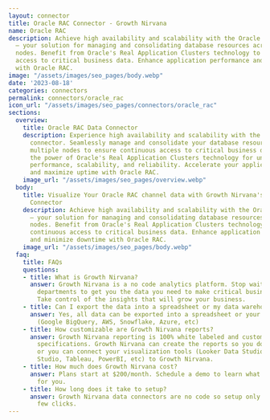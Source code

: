 ```yaml
---
layout: connector
title: Oracle RAC Connector - Growth Nirvana
name: Oracle RAC
description: Achieve high availability and scalability with the Oracle RAC connector
  – your solution for managing and consolidating database resources across multiple
  nodes. Benefit from Oracle's Real Application Clusters technology to ensure continuous
  access to critical business data. Enhance application performance and minimize downtime
  with Oracle RAC.
image: "/assets/images/seo_pages/body.webp"
date: '2023-08-18'
categories: connectors
permalink: connectors/oracle_rac
icon_url: "/assets/images/seo_pages/connectors/oracle_rac"
sections:
  overview:
    title: Oracle RAC Data Connector
    description: Experience high availability and scalability with the Oracle RAC
      connector. Seamlessly manage and consolidate your database resources across
      multiple nodes to ensure continuous access to critical business data. Harness
      the power of Oracle's Real Application Clusters technology for unparalleled
      performance, scalability, and reliability. Accelerate your application performance
      and maximize uptime with Oracle RAC.
    image_url: "/assets/images/seo_pages/overview.webp"
  body:
    title: Visualize Your Oracle RAC channel data with Growth Nirvana's Oracle RAC
      Connector
    description: Achieve high availability and scalability with the Oracle RAC connector
      – your solution for managing and consolidating database resources across multiple
      nodes. Benefit from Oracle's Real Application Clusters technology to ensure
      continuous access to critical business data. Enhance application performance
      and minimize downtime with Oracle RAC.
    image_url: "/assets/images/seo_pages/body.webp"
  faq:
    title: FAQs
    questions:
    - title: What is Growth Nirvana?
      answer: Growth Nirvana is a no code analytics platform. Stop waiting for other
        departments to get you the data you need to make critical business decisions.
        Take control of the insights that will grow your business.
    - title: Can I export the data into a spreadsheet or my data warehouse?
      answer: Yes, all data can be exported into a spreadsheet or your data warehouse
        (Google BigQuery, AWS, Snowflake, Azure, etc)
    - title: How customizable are Growth Nirvana reports?
      answer: Growth Nirvana reporting is 100% white labeled and customized to your
        specifications. Growth Nirvana can create the reports so you don’t have to
        or you can connect your visualization tools (Looker Data Studio/Google Data
        Studio, Tableau, PowerBI, etc) to Growth Nirvana.
    - title: How much does Growth Nirvana cost?
      answer: Plans start at $200/month. Schedule a demo to learn what plan is best
        for you.
    - title: How long does it take to setup?
      answer: Growth Nirvana data connectors are no code so setup only requires a
        few clicks.
---
```


